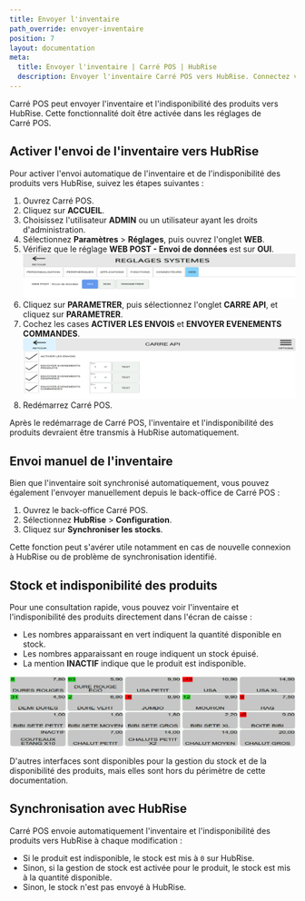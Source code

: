 ```yaml
---
title: Envoyer l'inventaire
path_override: envoyer-inventaire
position: 7
layout: documentation
meta:
  title: Envoyer l'inventaire | Carré POS | HubRise
  description: Envoyer l'inventaire Carré POS vers HubRise. Connectez vos apps et synchronisez vos données.
---
```


Carré POS peut envoyer l'inventaire et l'indisponibilité des produits vers HubRise. Cette fonctionnalité doit être activée dans les réglages de Carré POS.

## Activer l'envoi de l'inventaire vers HubRise

Pour activer l'envoi automatique de l'inventaire et de l'indisponibilité des produits vers HubRise, suivez les étapes suivantes :

1. Ouvrez Carré POS.
1. Cliquez sur **ACCUEIL**.
1. Choisissez l'utilisateur **ADMIN** ou un utilisateur ayant les droits d'administration.
1. Sélectionnez **Paramètres** > **Réglages**, puis ouvrez l'onglet **WEB**.
1. Vérifiez que le réglage **WEB POST - Envoi de données** est sur **OUI**.
   ![Envoyer les commandes - WEB POST - Envoi de données](./images/015-carre-pos-system-settings.png)
1. Cliquez sur **PARAMETRER**, puis sélectionnez l'onglet **CARRE API**, et cliquez sur **PARAMETRER**.
1. Cochez les cases **ACTIVER LES ENVOIS** et **ENVOYER EVENEMENTS COMMANDES**.
   ![Envoyer les commandes - Carré API](./images/016-carre-pos-api.png)
1. Redémarrez Carré POS.

Après le redémarrage de Carré POS, l'inventaire et l'indisponibilité des produits devraient être transmis à HubRise automatiquement.

## Envoi manuel de l'inventaire

Bien que l'inventaire soit synchronisé automatiquement, vous pouvez également l'envoyer manuellement depuis le back-office de Carré POS :

1. Ouvrez le back-office Carré POS.
1. Sélectionnez **HubRise** > **Configuration**.
1. Cliquez sur **Synchroniser les stocks**.

Cette fonction peut s'avérer utile notamment en cas de nouvelle connexion à HubRise ou de problème de synchronisation identifié.

## Stock et indisponibilité des produits

Pour une consultation rapide, vous pouvez voir l'inventaire et l'indisponibilité des produits directement dans l'écran de caisse :

- Les nombres apparaissant en vert indiquent la quantité disponible en stock.
- Les nombres apparaissant en rouge indiquent un stock épuisé.
- La mention **INACTIF** indique que le produit est indisponible.

![Stock et indisponibilité des produits](./images/017-carre-pos-inventaire.png)

D'autres interfaces sont disponibles pour la gestion du stock et de la disponibilité des produits, mais elles sont hors du périmètre de cette documentation.

## Synchronisation avec HubRise

Carré POS envoie automatiquement l'inventaire et l'indisponibilité des produits vers HubRise à chaque modification :

- Si le produit est indisponible, le stock est mis à `0` sur HubRise.
- Sinon, si la gestion de stock est activée pour le produit, le stock est mis à la quantité disponible.
- Sinon, le stock n'est pas envoyé à HubRise.
